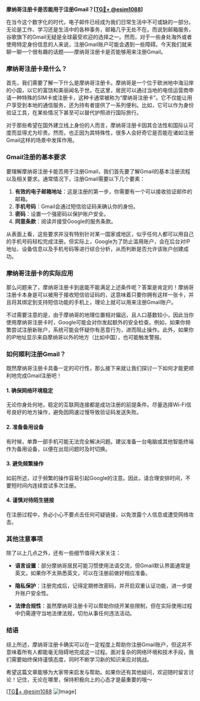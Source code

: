 **摩纳哥注册卡是否能用于注册Gmail？[[TG💪+ @esim1088](https://t.me/s/esim1088)]**

在当今这个数字化的时代，电子邮件已经成为我们日常生活中不可或缺的一部分。无论是工作、学习还是生活中的各种事务，邮箱几乎无处不在。而说到邮箱服务，谷歌旗下的Gmail无疑是全球最受欢迎的选择之一。然而，对于一些身处海外或者使用特定身份信息的人来说，注册Gmail账户可能会遇到一些障碍。今天我们就来聊一聊一个很有趣的话题——摩纳哥注册卡是否能够用来注册Gmail。

### **摩纳哥注册卡是什么？**

首先，我们需要了解一下什么是摩纳哥注册卡。摩纳哥是一个位于欧洲地中海沿岸的小国，以它的富饶和美丽闻名于世。在这里，居民可以通过当地的电信运营商申请一种特殊的SIM卡或注册卡，这种卡通常被称为“摩纳哥注册卡”。它不仅能让用户享受到本地的通信服务，还为持有者提供了一系列便利。比如，它可以作为身份验证工具，在某些情况下甚至可以替代护照进行国际旅行。

对于那些希望在国外建立线上身份的人而言，摩纳哥注册卡因其合法性和国际认可度而显得尤为珍贵。然而，也正因为其特殊性，很多人会好奇它是否能在诸如注册Gmail这样的场景中发挥作用。

### **Gmail注册的基本要求**

要理解摩纳哥注册卡能否用于注册Gmail，我们首先要了解Gmail的基本注册流程以及相关要求。通常情况下，注册Gmail需要以下几个要素：

1. **有效的电子邮箱地址**：这是注册的第一步，你需要有一个可以接收验证邮件的邮箱。
2. **手机号码**：Gmail会通过短信验证码来确认你的身份。
3. **密码**：设置一个强密码以保护账户安全。
4. **同意条款**：阅读并接受Google的服务条款。

从表面上看，这些要求并没有特别针对某一国家或地区，似乎任何人都可以用自己的手机号码轻松完成注册。但实际上，Google为了防止滥用账户，会在后台对IP地址、设备信息以及手机号码等进行综合分析，从而判断是否允许该账户创建成功。

### **摩纳哥注册卡的实际应用**

那么问题来了，摩纳哥注册卡到底能不能满足上述条件呢？答案是肯定的！摩纳哥注册卡本身是可以被用于接收短信验证码的，这意味着只要你拥有这样一张卡，并且将其绑定到支持短信功能的手机上，理论上就可以用来注册Gmail账户。

不过需要注意的是，由于摩纳哥的地理位置相对偏远，且人口基数较小，因此当你使用摩纳哥注册卡时，Google可能会对你发起额外的安全检查。例如，如果你频繁尝试注册新账户，系统可能会怀疑你有恶意行为，进而阻止操作。此外，如果你的IP地址显示来自摩纳哥以外的地方（比如中国），也可能触发警报。

### **如何顺利注册Gmail？**

既然摩纳哥注册卡具备一定的可行性，那么接下来就让我们探讨一下如何才能更顺利地完成Gmail注册吧！

#### **1. 确保网络环境稳定**
无论你身处何地，稳定的互联网连接都是成功注册的前提条件。尽量选择Wi-Fi信号良好的地方操作，避免因网速过慢导致验证码发送失败。

#### **2. 准备备用设备**
有时候，单靠一部手机可能无法完全解决问题。建议准备一台电脑或其他智能终端作为备用设备，以便在出现问题时及时切换。

#### **3. 避免频繁操作**
如前所述，过于频繁的操作容易引起Google的注意。因此，请合理安排时间，不要短时间内连续尝试多次注册。

#### **4. 谨慎对待陌生链接**
在注册过程中，务必小心不要点击任何可疑链接，以免泄露个人信息或遭受网络攻击。

### **其他注意事项**

除了以上几点之外，还有一些细节值得大家关注：

- **语言设置**：部分摩纳哥居民可能习惯使用法语交流，但Gmail默认界面通常是英文。如果你不太熟悉英文，可以在注册前做好相应准备。
  
- **隐私保护**：注册完成后，记得定期修改密码，并开启双重认证功能，进一步提升账户安全性。

- **法律合规性**：虽然摩纳哥注册卡可以帮助你绕开某些限制，但在实际使用过程中仍需遵守当地法律法规，切勿从事任何违法活动。

### **结语**

综上所述，摩纳哥注册卡确实可以在一定程度上帮助你注册Gmail账户，但这并不意味着所有人都能毫无阻碍地完成这一过程。面对复杂的网络环境和技术手段，我们需要始终保持谨慎态度，同时不断学习新的知识来应对挑战。

希望这篇文章能够为大家带来启发与帮助。如果你还有其他疑问，欢迎随时留言讨论！记住，无论在哪里，保持积极向上的心态才是最重要的哦～

[[TG💪+ @esim1088](https://t.me/s/esim1088) ![Image](https://i.postimg.cc/4NQfJmqS/Snipaste-2025-05-13-00-14-12.png)]